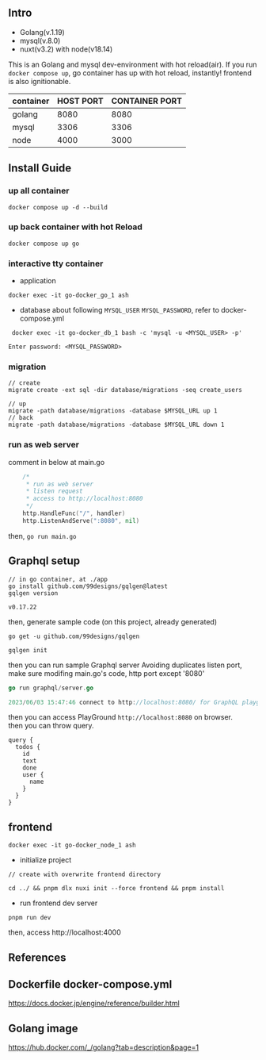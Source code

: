 ## Intro

- Golang(v.1.19)
- mysql(v.8.0)
- nuxt(v3.2) with node(v18.14)

This is an Golang and mysql dev-environment with hot reload(air).
If you run `docker compose up`, go container has up with hot reload, instantly!
frontend is also ignitionable.


| container | HOST PORT  | CONTAINER PORT |
|-----------| ---- |----------------|
| golang    |  8080  | 8080           |
| mysql     |  3306  | 3306           |
| node      |  4000  | 3000           |

## Install Guide

### up all container

```shell
docker compose up -d --build
```

### up back container with hot Reload

```shell
docker compose up go
```

### interactive tty container

-   application

```shell
docker exec -it go-docker_go_1 ash
```

-   database
    about following `MYSQL_USER` `MYSQL_PASSWORD`, refer to docker-compose.yml

```shell
 docker exec -it go-docker_db_1 bash -c 'mysql -u <MYSQL_USER> -p'
```

`Enter password: <MYSQL_PASSWORD>`

### migration

```
// create
migrate create -ext sql -dir database/migrations -seq create_users

// up
migrate -path database/migrations -database $MYSQL_URL up 1
// back
migrate -path database/migrations -database $MYSQL_URL down 1
```

### run as web server

comment in below at main.go

```.go
	/*
	 * run as web server
	 * listen request
	 * access to http://localhost:8080
	 */
	http.HandleFunc("/", handler)
	http.ListenAndServe(":8080", nil)
```

then, `go run main.go`

## Graphql setup

```
// in go container, at ./app
go install github.com/99designs/gqlgen@latest
gqlgen version

v0.17.22
```

then, generate sample code (on this project, already generated)

```
go get -u github.com/99designs/gqlgen

gqlgen init
```

then you can run sample Graphql server
Avoiding duplicates listen port, make sure modifing main.go's code, http port except '8080'


```go
go run graphql/server.go

2023/06/03 15:47:46 connect to http://localhost:8080/ for GraphQL playground
```

then you can access PlayGround `http://localhost:8080` on browser.  
then you can throw query.

```
query {
  todos {
    id
    text
    done
    user {
      name
    }
  }
}
```

## frontend

```
docker exec -it go-docker_node_1 ash
```

- initialize project

```
// create with overwrite frontend directory

cd ../ && pnpm dlx nuxi init --force frontend && pnpm install
```

- run frontend dev server

```
pnpm run dev
```
then, access http://localhost:4000


## References

## Dockerfile docker-compose.yml

https://docs.docker.jp/engine/reference/builder.html

## Golang image

https://hub.docker.com/_/golang?tab=description&page=1
